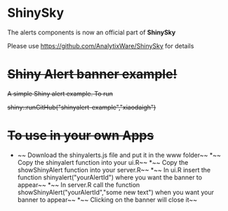 # ShinySky
The alerts components is now an official part of **ShinySky**

Please use https://github.com/AnalytixWare/ShinySky for details


~~Shiny Alert banner example!~~
===============================

~~A simple Shiny alert example. To run~~

~~shiny::runGitHub("shinyalert-example","xiaodaigh")~~

~~To use in your own Apps~~
===========================
* ~~ Download the shinyalerts.js file and put it in the www folder~~
*~~ Copy the shinyalert function into your ui.R~~
*~~ Copy the showShinyAlert function into your server.R~~
*~~ In ui.R insert the function shinyalert("yourAlertId") where you want the banner to appear~~
*~~ In server.R call the function showShinyAlert("yourAlertId","some new text") when you want your banner to appear~~
*~~ Clicking on the banner will close it~~
